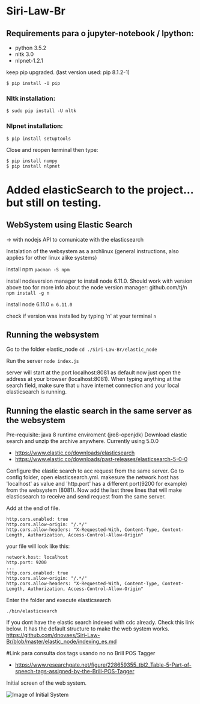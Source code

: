 # Siri-Law-Br

## Requirements para o jupyter-notebook / lpython:

* python 3.5.2
* nltk 3.0
* nlpnet-1.2.1

keep pip upgraded. (last version used: pip 8.1.2-1)
```
$ pip install -U pip
```

### Nltk installation:

```
$ sudo pip install -U nltk
```

### Nlpnet installation:
````
$ pip install setuptools
````
Close and reopen terminal then type:
````
$ pip install numpy
$ pip install nlpnet
````

# Added elasticSearch to the project... but still on testing.

## WebSystem using Elastic Search 
-> with nodejs API to comunicate with the elasticsearch

Instalation of the websystem as a archlinux 
(general instructions, also applies for other linux alike systems)

install npm
```pacman -S npm```

install nodeversion manager to install node 6.11.0. Should work with version above too
for more info about the node version manager: github.com/tj/n
```npm install -g n```

install node 6.11.0
```n 6.11.0```

check if version was installed by typing 'n' at your terminal
```n```

## Running the websystem

Go to the folder elastic_node
```cd ./Siri-Law-Br/elastic_node```

Run the server
```node index.js```

server will start at the port localhost:8081 as default
now just open the address at your browser (localhost:8081). When typing anything at the search field, make sure that u have internet connection and your local elasticsearch is running.

## Running the elastic search in the same server as the websystem
Pre-requisite: java 8 runtime enviroment (jre8-openjdk)
Download elastic search and unzip the archive anywhere. Currently using 5.0.0
- https://www.elastic.co/downloads/elasticsearch
- https://www.elastic.co/downloads/past-releases/elasticsearch-5-0-0

Configure the elastic search to acc request from the same server. Go to config folder, open elasticsearch.yml.
makesure the network.host has 'localhost' as value and 'http.port' has a different port(9200 for example) from the websystem (8081). Now add the last three lines that will make elasticsearch to receive and send request from the same server.

Add at the end of file.
```
http.cors.enabled: true
http.cors.allow-origin: "/.*/"
http.cors.allow-headers: "X-Requested-With, Content-Type, Content-Length, Authorization, Access-Control-Allow-Origin"
```

your file will look like this:

```
network.host: localhost
http.port: 9200
...
http.cors.enabled: true
http.cors.allow-origin: "/.*/"
http.cors.allow-headers: "X-Requested-With, Content-Type, Content-Length, Authorization, Access-Control-Allow-Origin"

```
Enter the folder and execute elasticsearch
```
./bin/elasticsearch 
```
If you dont have the elastic search indexed with cdc already. Check this link below. It has the default structure to make the web system works.
https://github.com/dnovaes/Siri-Law-Br/blob/master/elastic_node/indexing_es.md

#Link para consulta dos tags usando no no Brill POS Tagger
- https://www.researchgate.net/figure/228659355_tbl2_Table-5-Part-of-speech-tags-assigned-by-the-Brill-POS-Tagger

Initial screen of the web system.

![Image of Initial System](./elastic_node/public/imgs/screen_after_search_elasticsearch.png)
